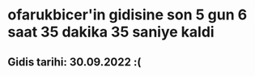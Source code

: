 # ofarukbicer'in gidisine son 5 gun 6 saat 35 dakika 35 saniye kaldi

## Gidis tarihi: 30.09.2022 :(
